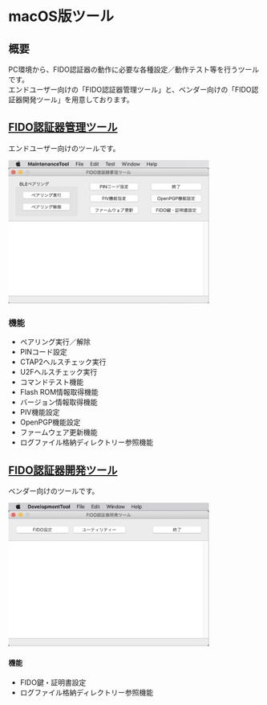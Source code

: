 # macOS版ツール

## 概要
PC環境から、FIDO認証器の動作に必要な各種設定／動作テスト等を行うツールです。<br>
エンドユーザー向けの「FIDO認証器管理ツール」と、ベンダー向けの「FIDO認証器開発ツール」を用意しております。

## [FIDO認証器管理ツール](../../MaintenanceTool/macOSApp/MNTTOOL.md)

エンドユーザー向けのツールです。

<img src="../assets/0001.jpg" width="400">

### 機能
* ペアリング実行／解除
* PINコード設定
* CTAP2ヘルスチェック実行
* U2Fヘルスチェック実行
* コマンドテスト機能
* Flash ROM情報取得機能
* バージョン情報取得機能
* PIV機能設定
* OpenPGP機能設定
* ファームウェア更新機能
* ログファイル格納ディレクトリー参照機能

## [FIDO認証器開発ツール](../../MaintenanceTool/macOSApp/DEVTOOL.md)

ベンダー向けのツールです。

<img src="assets08/0001.jpg" width="400">

#### 機能
* FIDO鍵・証明書設定
* ログファイル格納ディレクトリー参照機能
